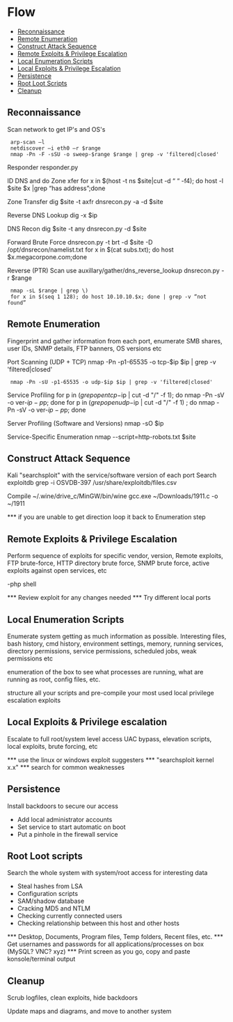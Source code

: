 # Flow

- [Reconnaissance](#reconnaissance)
- [Remote Enumeration](#remote-enumeration)
- [Construct Attack Sequence](#construct-attack-sequence)
- [Remote Exploits & Privilege Escalation](#remote-exploits-&-privilege-escalation)
- [Local Enumeration Scripts](#local-enumeration-scripts)
- [Local Exploits & Privilege Escalation](#local-exploits-&-privilege-escalation)
- [Persistence](#persistence)
- [Root Loot Scripts](#root-loot-scripts)
- [Cleanup](#cleanup)



## Reconnaissance

Scan network to get IP's and OS's

     arp-scan –l
     netdiscover –i eth0 –r $range
     nmap -Pn -F -sSU -o sweep-$range $range | grep -v 'filtered|closed'

Responder
     responder.py

ID DNS and do Zone xfer
     for x in $(host -t ns $site|cut -d “ “ -f4); do host -l $site $x |grep “has address”;done

Zone Transfer
     dig $site -t axfr
     dnsrecon.py -a -d $site

Reverse DNS Lookup
     dig -x $ip

DNS Recon
     dig $site -t any
     dnsrecon.py -d $site

Forward Brute Force
     dnsrecon.py -t brt -d $site -D /opt/dnsrecon/namelist.txt
     for x in $(cat subs.txt); do host $x.megacorpone.com;done


Reverse (PTR) Scan
     use auxillary/gather/dns_reverse_lookup
     dnsrecon.py -r $range

     nmap -sL $range | grep \)
     for x in $(seq 1 128); do host 10.10.10.$x; done | grep -v “not found”

## Remote Enumeration

Fingerprint and gather information from each port, enumerate SMB shares, user IDs, SNMP details, FTP banners, OS versions etc

Port Scanning (UDP + TCP)
     nmap -Pn -p1-65535 -o tcp-$ip $ip | grep -v 'filtered|closed'

     nmap -Pn -sU -p1-65535 -o udp-$ip $ip | grep -v 'filtered|closed'

Service Profiling
     for p in $(grep open tcp-$ip | cut -d "/" -f 1); do nmap -Pn -sV -o ver-$ip -p$p; done
     for p in $(grep open udp-$ip | cut -d "/" -f 1) ; do nmap -Pn -sV -o ver-$ip -p$p; done

Server Profiling (Software and Versions)
     nmap -sO $ip

Service-Specific Enumeration
     nmap --script=http-robots.txt $site

## Construct Attack Sequence

Kali "searchsploit" with the service/software version of each port
Search exploitdb
grep -i OSVDB-397 /usr/share/exploitdb/files.csv

Compile
     ~/.wine/drive_c/MinGW/bin/wine gcc.exe ~/Downloads/1911.c -o ~/1911

*** if you are unable to get direction loop it back to Enumeration step



## Remote Exploits & Privilege Escalation

Perform sequence of exploits for specific vendor, version,
Remote exploits, FTP brute-force, HTTP directory brute force, SNMP brute force, active exploits against open services, etc

-php shell

*** Review exploit for any changes needed
*** Try different local ports



## Local Enumeration Scripts

Enumerate system getting as much information as possible.
Interesting files, bash history, cmd history, environment settings, memory, running services, directory permissions, service permissions, scheduled jobs, weak permissions etc

enumeration of the box to see what processes are running, what are running as root, config files, etc.

structure all your scripts and pre-compile your most used local privilege escalation exploits



## Local Exploits & Privilege escalation

Escalate to full root/system level access
UAC bypass, elevation scripts, local exploits, brute forcing, etc

*** use the linux or windows exploit suggesters
*** "searchsploit kernel x.x"
*** search for common weaknesses



## Persistence

Install backdoors to secure our access
- Add local administrator accounts
- Set service to start automatic on boot
- Put a pinhole in the firewall service


## Root Loot scripts

Search the whole system with system/root access for interesting data
- Steal hashes from LSA
- Configuration scripts
- SAM/shadow database
- Cracking MD5 and NTLM
- Checking currently connected users
- Checking relationship between this host and other hosts

*** Desktop, Documents, Program files, Temp folders, Recent files, etc.
*** Get usernames and passwords for all applications/processes on box (MySQL? VNC? xyz)
*** Print screen as you go, copy and paste konsole/terminal output


## Cleanup

Scrub logfiles, clean exploits, hide backdoors

Update maps and diagrams, and move to another system
